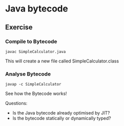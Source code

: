 # Java bytecode

## Exercise

### Compile to Bytecode

    javac SimpleCalculator.java

This will create a new file called SimpleCalculator.class

### Analyse Bytecode

    javap -c SimpleCalculator

See how the Bytecode works!

Questions:
* Is the Java bytecode already optimised by JIT?
* Is the bytecode statically or dynamically typed?

